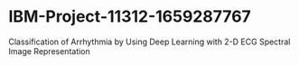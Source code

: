# IBM-Project-11312-1659287767
Classification of Arrhythmia by Using Deep Learning with 2-D ECG Spectral Image Representation
